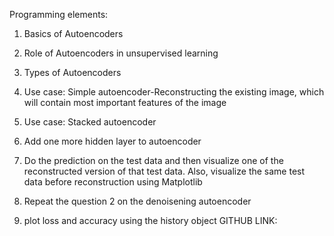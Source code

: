 Programming elements:
1. Basics of Autoencoders
2. Role of Autoencoders in unsupervised learning
3. Types of Autoencoders
4. Use case: Simple autoencoder-Reconstructing the existing image, which will contain most important
features of the image
5. Use case: Stacked autoencoder

1. Add one more hidden layer to autoencoder
2. Do the prediction on the test data and then visualize one of the reconstructed version of that test data.
Also, visualize the same test data before reconstruction using Matplotlib
3. Repeat the question 2 on the denoisening autoencoder
4. plot loss and accuracy using the history object
GITHUB LINK:
